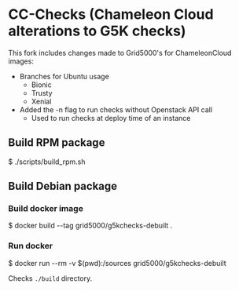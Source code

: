 # CC-Checks (Chameleon Cloud alterations to G5K checks)

This fork includes changes made to Grid5000's for ChameleonCloud images:
* Branches for Ubuntu usage
  * Bionic
  * Trusty
  * Xenial
* Added the -n flag to run checks without Openstack API call
  * Used to run checks at deploy time of an instance

## Build RPM package

  $ ./scripts/build_rpm.sh

## Build Debian package

### Build docker image

  $ docker build --tag grid5000/g5kchecks-debuilt .

### Run docker

  $ docker run --rm -v $(pwd):/sources grid5000/g5kchecks-debuilt

Checks `./build` directory.

